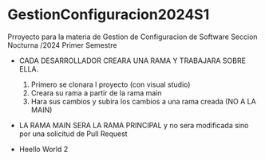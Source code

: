 # GestionConfiguracion2024S1
Prroyecto para la materia de Gestion de Configuracion de Software Seccion Nocturna /2024 Primer Semestre


* CADA DESARROLLADOR CREARA UNA RAMA Y TRABAJARA SOBRE ELLA.
    1. Primero se clonara l proyecto (con visual studio)
    2. Creara su rama a partir de la rama main
    3. Hara sus cambios y subira los cambios a una rama creada (NO A LA MAIN)
    
* LA RAMA MAIN SERA LA RAMA PRINCIPAL y no sera modificada sino por una solicitud de Pull Request

* Heello World
2